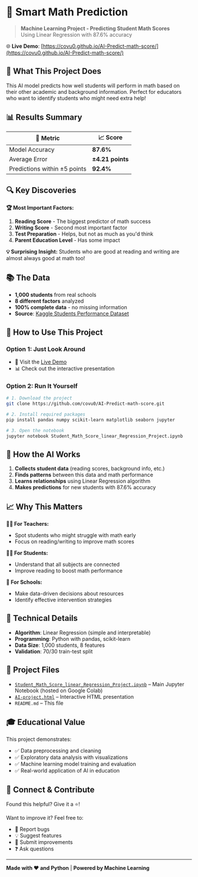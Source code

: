 # 🤖 Smart Math Prediction

> **Machine Learning Project - Predicting Student Math Scores**  
> Using Linear Regression with 87.6% accuracy

🌐 **Live Demo**: [https://covu0.github.io/AI-Predict-math-score/](https://covu0.github.io/AI-Predict-math-score/)

## 🎯 What This Project Does

This AI model predicts how well students will perform in math based on their other academic and background information. Perfect for educators who want to identify students who might need extra help!

## 📊 Results Summary

| 🎯 **Metric** | 📈 **Score** |
|---------------|--------------|
| Model Accuracy | **87.6%** |
| Average Error | **±4.21 points** |
| Predictions within ±5 points | **92.4%** |

## 🔍 Key Discoveries

**🏆 Most Important Factors:**
1. **Reading Score** - The biggest predictor of math success
2. **Writing Score** - Second most important factor  
3. **Test Preparation** - Helps, but not as much as you'd think
4. **Parent Education Level** - Has some impact

**💡 Surprising Insight:** Students who are good at reading and writing are almost always good at math too!

## 📚 The Data

- **1,000 students** from real schools
- **8 different factors** analyzed
- **100% complete data** - no missing information
- **Source**: [Kaggle Students Performance Dataset](https://www.kaggle.com/datasets/spscientist/students-performance-in-exams)

## 🚀 How to Use This Project

### Option 1: Just Look Around
- 📱 Visit the [Live Demo](https://covu0.github.io/AI-Predict-math-score/)
- 📊 Check out the interactive presentation

### Option 2: Run It Yourself
```bash
# 1. Download the project
git clone https://github.com/covu0/AI-Predict-math-score.git

# 2. Install required packages
pip install pandas numpy scikit-learn matplotlib seaborn jupyter

# 3. Open the notebook
jupyter notebook Student_Math_Score_linear_Regression_Project.ipynb
```

## 🧠 How the AI Works

1. **Collects student data** (reading scores, background info, etc.)
2. **Finds patterns** between this data and math performance
3. **Learns relationships** using Linear Regression algorithm
4. **Makes predictions** for new students with 87.6% accuracy

## 📈 Why This Matters

**👩‍🏫 For Teachers:**
- Spot students who might struggle with math early
- Focus on reading/writing to improve math scores

**👨‍🎓 For Students:**
- Understand that all subjects are connected
- Improve reading to boost math performance

**🏫 For Schools:**
- Make data-driven decisions about resources
- Identify effective intervention strategies

## 🔧 Technical Details

- **Algorithm**: Linear Regression (simple and interpretable)
- **Programming**: Python with pandas, scikit-learn
- **Data Size**: 1,000 students, 8 features
- **Validation**: 70/30 train-test split

## 📁 Project Files

- [`Student_Math_Score_linear_Regression_Project.ipynb`](https://colab.research.google.com/drive/1Q6ExwdjxbGQj9ymhmJsjYHQbRM8NtIfY?usp=sharing) – Main Jupyter Notebook (hosted on Google Colab)  
- [`AI-project.html`](https://covu0.github.io/AI-Predict-math-score/) – Interactive HTML presentation  
- `README.md` – This file


## 🎓 Educational Value

This project demonstrates:
- ✅ Data preprocessing and cleaning
- ✅ Exploratory data analysis with visualizations
- ✅ Machine learning model training and evaluation
- ✅ Real-world application of AI in education

## 🤝 Connect & Contribute

Found this helpful? Give it a ⭐!

Want to improve it? Feel free to:
- 🐛 Report bugs
- 💡 Suggest features  
- 🔧 Submit improvements
- ❓ Ask questions

---

**Made with ❤️ and Python** | **Powered by Machine Learning**

